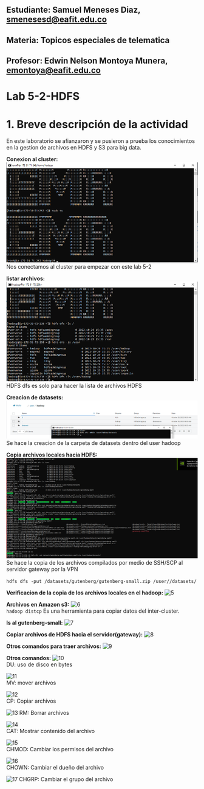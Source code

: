 ## Estudiante: Samuel Meneses Diaz, smenesesd@eafit.edu.co
## Materia: Topicos especiales de telematica
## Profesor: Edwin Nelson Montoya Munera, emontoya@eafit.edu.co 
#
# Lab 5-2-HDFS
# 1. Breve descripción de la actividad
En este laboratorio se afianzaron y se pusieron a prueba  los conocimientos en la gestion de archivos en HDFS y S3 para big data. 

__Conexion al cluster:__
![1](https://raw.githubusercontent.com/smenesesd/TopicosTelematica/main/Lab5/Lab5-2/img/1.png)   
Nos conectamos al cluster para empezar con este lab 5-2

__listar archivos:__
![2](https://raw.githubusercontent.com/smenesesd/TopicosTelematica/main/Lab5/Lab5-2/img/2.png)   
HDFS dfs es solo para hacer la lista de archivos HDFS

__Creacion de datasets:__
![3](https://raw.githubusercontent.com/smenesesd/TopicosTelematica/main/Lab5/Lab5-2/img/3%20creacion_datasets.png)   
Se hace la creacion de la carpeta de datasets dentro del user hadoop

__Copia archivos locales hacia HDFS:__
![4](https://raw.githubusercontent.com/smenesesd/TopicosTelematica/main/Lab5/Lab5-2/img/4.png)   
Se hace la copia de los archivos compilados por medio de SSH/SCP al servidor gateway por la VPN 

``` hdfs dfs -put /datasets/gutenberg/gutenberg-small.zip /user//datasets/ ```

__Verificacion de la copia de los archivos locales en el hadoop:__
![5](https://raw.githubusercontent.com/smenesesd/TopicosTelematica/main/Lab5/Lab5-2/img/5.png)

__Archivos en Amazon s3:__
![6](https://raw.githubusercontent.com/smenesesd/TopicosTelematica/main/Lab5/Lab5-2/img/6.png)   
```hadoop distcp``` Es una herramienta para copiar datos del inter-cluster.

__ls al gutenberg-small:__
![7](https://raw.githubusercontent.com/smenesesd/TopicosTelematica/main/Lab5/Lab5-2/img/7.png)

__Copiar archivos de HDFS hacia el servidor(gateway):__
![8](https://raw.githubusercontent.com/smenesesd/TopicosTelematica/main/Lab5/Lab5-2/img/8.png)

__Otros comandos para traer archivos:__
![9](https://raw.githubusercontent.com/smenesesd/TopicosTelematica/main/Lab5/Lab5-2/img/9.png)

__Otros comandos:__
![10](https://raw.githubusercontent.com/smenesesd/TopicosTelematica/main/Lab5/Lab5-2/img/10.png)   
DU: uso de disco en bytes

![11](https://raw.githubusercontent.com/smenesesd/TopicosTelematica/main/Lab5/Lab5-2/img/11.png)   
MV: mover archivos

![12](https://raw.githubusercontent.com/smenesesd/TopicosTelematica/main/Lab5/Lab5-2/img/12.png)   
CP: Copiar archivos

![13](https://raw.githubusercontent.com/smenesesd/TopicosTelematica/main/Lab5/Lab5-2/img/13.png)
RM: Borrar archivos

![14](https://raw.githubusercontent.com/smenesesd/TopicosTelematica/main/Lab5/Lab5-2/img/14.png)   
CAT: Mostrar contenido del archivo

![15](https://raw.githubusercontent.com/smenesesd/TopicosTelematica/main/Lab5/Lab5-2/img/15.png)   
CHMOD: Cambiar los permisos del archivo

![16](https://raw.githubusercontent.com/smenesesd/TopicosTelematica/main/Lab5/Lab5-2/img/16.png)   
CHOWN: Cambiar el dueño del archivo

![17](https://raw.githubusercontent.com/smenesesd/TopicosTelematica/main/Lab5/Lab5-2/img/17.png)
CHGRP: Cambiar el grupo del archivo